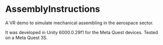 # AssemblyInstructions
A VR demo to simulate mechanical assembling in the aerospace sector.

It was developed in Unity 6000.0.29f1 for the Meta Quest devices. Tested on a Meta Quest 3S.

